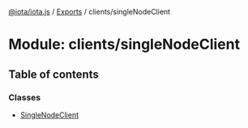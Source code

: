 [@iota/iota.js](../README.md) / [Exports](../modules.md) / clients/singleNodeClient

# Module: clients/singleNodeClient

## Table of contents

### Classes

- [SingleNodeClient](../classes/clients_singlenodeclient.singlenodeclient.md)
